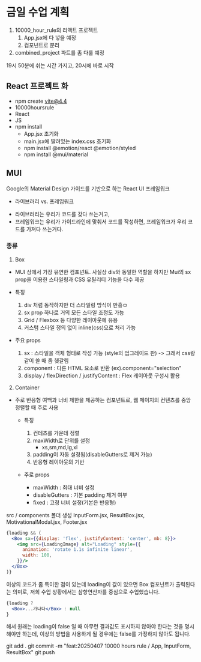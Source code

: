# 금일 수업 계획
1. 10000_hour_rule의 리액트 프로젝트
    1. App.jsx에 다 넣을 예정
    2. 컴포넌트로 분리
2. combined_project 파트를 좀 다룰 예정

19시 50분에 쉬는 시간 가지고, 20시에 바로 시작

## React 프로젝트 화

- npm create vite@4.4
- 10000hoursrule
- React
- JS
- npm install
    - App.jsx 초기화
    - main.jsx에 딸려있는 index.css 초기화
    - npm install @emotion/react @emotion/styled
    - npm install @mui/material

## MUI
Google의 Material Design 가이드를 기반으로 하는 React UI 프레임워크

* 라이브러리 vs. 프레임워크
- 라이브러리는 우리가 코드를 갖다 쓰는거고,
- 프레임워크는 우리가 가이드라인에 맞춰서 코드를 작성하면, 프레임워크가 우리 코드를 가져다 쓰는거다.

### 종류
1. Box
- MUI 상에서 가장 유연한 컴포넌트. 사실상 div와 동일한 역할을 하지만 Mui의 sx prop을 이용한 스타일링과 CSS 유틸리티 기능을 다수 제공

- 특징
    1. div 처럼 동작하지만 더 스타일링 방식이 만흥ㅁ
    2. sx prop 하나로 거의 모든 스타일 조정도 가능
    3. Grid / Flexbox 등 다양한 레이아웃에 유용
    4. 커스텀 스타일 정의 없이 inline(css)으로 처리 가능

- 주요 props
    1. sx : 스타일을 객체 형태로 작성 가능 (style의 업그레이드 판) -> 그래서 css랑 같이 쓸 때 좀 헷갈림
    2. component : 다른 HTML 요소로 반환 (ex).component="selection"
    3. display / flexDirection / justifyContent : Flex 레이아웃 구성시 활용

2. Container
- 주로 반응형 여백과 너비 제한을 제공하는 컴포넌트로, 웹 페이지의 컨텐츠를 중앙 정렬할 때 주로 사용

    - 특징
        1. 컨테츠를 가운데 정렬
        2. maxWidth로 단위를 설정
            - xs,sm,md,lg,xl
        3. padding이 자동 설정됨(disableGutters로 제거 가능)
        4. 반응형 레이아웃의 기반

    - 주로 props
        - maxWidth : 최대 너비 설정
        - disableGutters : 기본 padding 제거 여부
        - fixed : 고정 너비 설정(기본은 반응형)

src / components 폴더 생성
InputForm.jsx, ResultBox.jsx, MotivationalModal.jsx, Footer.jsx

```jsx
{loading && (
  <Box sx={{display: 'flex', justifyContent: 'center', mb: 8}}>
    <img src={LoadingImage} alt="Loading" style={{
      animation: 'rotate 1.1s infinite linear',
      width: 100,
    }}/>
  </Box>
)}
```

이상의 코드가 좀 특이한 점이 있는데
loading이 값이 있으면 Box 컴포넌트가 출력된다는 의미로,
저희 수업 상황에서는 삼항연산자를 중심으로 수업했습니다.

```jsx
{loading ?
  <Box>...가나다</Box> : null
}
```
해서 원래는 loading이 false 일 때 아무런 결과값도 표시하지 않아야 한다는 것을 명시해야만 하는데, 이상의 방법을 사용하게 될 경우에는 false를 가정하지 않아도 됩니다.

git add .
git commit -m "feat:20250407 10000 hours rule / App, InputForm, ResultBox"
git push